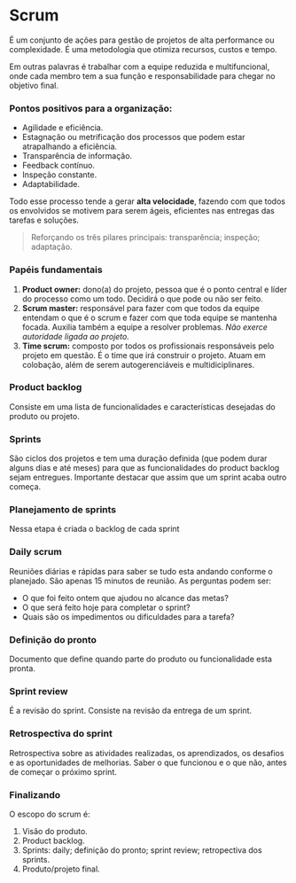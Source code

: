 # Scrum

É um conjunto de ações para gestão de projetos de alta performance ou complexidade. É uma metodologia que otimiza recursos, custos e tempo.

Em outras palavras é trabalhar com a equipe reduzida e multifuncional, onde cada membro tem a sua função e responsabilidade para chegar no objetivo final.

### Pontos positivos para a organização:
- Agilidade e eficiência.
- Estagnação ou metrificação dos processos que podem estar atrapalhando a eficiência.
- Transparência de informação.
- Feedback contínuo.
- Inspeção constante.
- Adaptabilidade.

Todo esse processo tende a gerar **alta velocidade**, fazendo com que todos os envolvidos se motivem para serem ágeis, eficientes nas entregas das tarefas e soluções.

> Reforçando os três pilares principais: transparência; inspeção; adaptação.

### Papéis fundamentais

1. **Product owner:** dono(a) do projeto, pessoa que é o ponto central e líder do processo como um todo. Decidirá o que pode ou não ser feito. 
2. **Scrum master:** responsável para fazer com que todos da equipe entendam o que é o scrum e fazer com que toda equipe se mantenha focada. Auxilia também a equipe a resolver problemas. *Não exerce autoridade ligada ao projeto.*
3. **Time scrum:** composto por todos os profissionais responsáveis pelo projeto em questão. É o time que irá construir o projeto. Atuam em colobação, além de serem autogerenciáveis e multidiciplinares.

### Product backlog
Consiste em uma lista de funcionalidades e características desejadas do produto ou projeto.

### Sprints
São ciclos dos projetos e tem uma duração definida (que podem durar alguns dias e até meses) para que as funcionalidades do product backlog sejam entregues.
Importante destacar que assim que um sprint acaba outro começa.

### Planejamento de sprints
Nessa etapa é criada o backlog de cada sprint

### Daily scrum
Reuniões diárias e rápidas para saber se tudo esta andando conforme o planejado. São apenas 15 minutos de reunião.
As perguntas podem ser: 
- O que foi feito ontem que ajudou no alcance das metas? 
- O que será feito hoje para completar o sprint? 
- Quais são os impedimentos ou dificuldades para a tarefa?

### Definição do pronto
Documento que define quando parte do produto ou funcionalidade esta pronta.

### Sprint review
É a revisão do sprint. Consiste na revisão da entrega de um sprint.

### Retrospectiva do sprint
Retrospectiva sobre as atividades realizadas, os aprendizados, os desafios e as oportunidades de melhorias. Saber o que funcionou e o que não, antes de começar o próximo sprint.

### **Finalizando**

O escopo do scrum é:
1. Visão do produto.
2. Product backlog.
3. Sprints: daily; definição do pronto; sprint review; retropectiva dos sprints.
4. Produto/projeto final.


